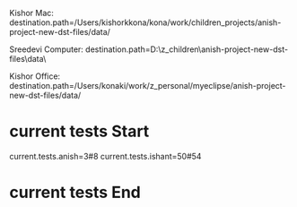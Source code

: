 Kishor Mac:
destination.path=/Users/kishorkkona/kona/work/children_projects/anish-project-new-dst-files/data/

Sreedevi Computer:
destination.path=D:\\z_children\\anish-project-new-dst-files\\data\\

Kishor Office:
destination.path=/Users/konaki/work/z_personal/myeclipse/anish-project-new-dst-files/data/

# current tests Start
current.tests.anish=3#8
current.tests.ishant=50#54
# current tests End

